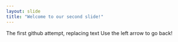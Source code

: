```yaml
---
layout: slide
title: "Welcome to our second slide!"
---
```

The first github attempt, replacing text
Use the left arrow to go back!

